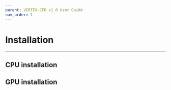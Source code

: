 ```yaml
---
parent: VERTEX-CFD v1.0 User Guide
nav_order: 1
---
```


# Installation

---

## CPU installation

## GPU installation
